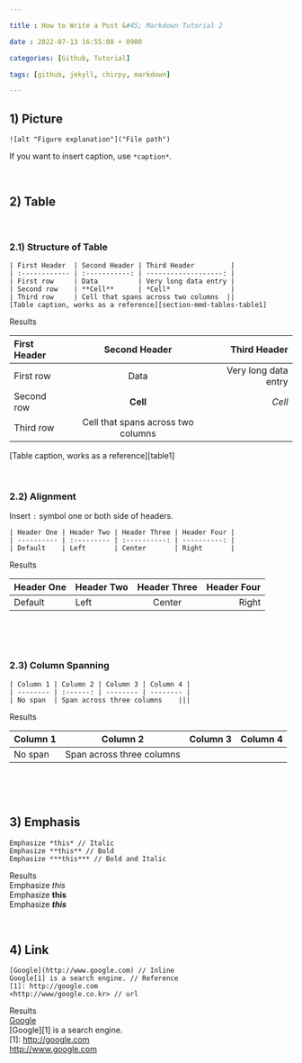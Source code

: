 ```yaml
---

title : How to Write a Post &#45; Markdown Tutorial 2

date : 2022-07-13 16:55:00 + 0900

categories: [Github, Tutorial]

tags: [github, jekyll, chirpy, markdown]

---
```


## 1) Picture 

```
![alt "Figure explanation"]("File path")
```
If you want to insert caption, use `*caption*`.
 
 
&nbsp;&nbsp;&nbsp;&nbsp;
## 2) Table

&nbsp;
### 2.1) Structure of Table

```
| First Header  | Second Header | Third Header         |  
| :------------ | :-----------: | -------------------: |
| First row     | Data          | Very long data entry |
| Second row    | **Cell**      | *Cell*               |
| Third row     | Cell that spans across two columns  ||  
[Table caption, works as a reference][section-mmd-tables-table1]
```
Results

| First Header  | Second Header | Third Header         |
| :------------ | :-----------: | -------------------: |
| First row     | Data          | Very long data entry |
| Second row    | **Cell**      | *Cell*               |
| Third row     | Cell that spans across two columns  ||

[Table caption, works as a reference][table1]

  

  
&nbsp;
### 2.2) Alignment
Insert `:` symbol one or both side of headers. 

```
| Header One | Header Two | Header Three | Header Four | 
| ---------- | :--------- | :----------: | ----------: |  
| Default    | Left       | Center       | Right       |      
```

Results

| Header One | Header Two | Header Three | Header Four |
| ---------- | :--------- | :----------: | ----------: |
| Default    | Left       | Center       | Right       |

&nbsp;     
  
&nbsp;
### 2.3) Column Spanning

```
| Column 1 | Column 2 | Column 3 | Column 4 |
| -------- | :------: | -------- | -------- |
| No span  | Span across three columns    |||
```

Results

| Column 1 | Column 2 | Column 3 | Column 4 |
| -------- | :------: | -------- | -------- |
| No span  | Span across three columns    |||

&nbsp; 
  

&nbsp;&nbsp;&nbsp;&nbsp;
## 3) Emphasis

```
Emphasize *this* // Italic
Emphasize **this** // Bold
Emphasize ***this*** // Bold and Italic
```
Results  
Emphasize *this*   
Emphasize **this**  
Emphasize ***this***   


&nbsp;&nbsp;&nbsp;&nbsp;
## 4) Link

```
[Google](http://www.google.com) // Inline
Google[1] is a search engine. // Reference
[1]: http://google.com 
<http://www/google.co.kr> // url
```
Results  
[Google](http://www.google.com)  
[Google][1] is a search engine.   
[1]: http://google.com  
<http://www.google.com>   


